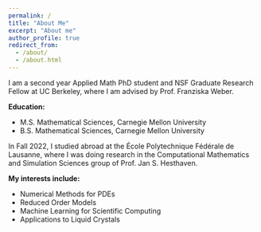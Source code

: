 ```yaml
---
permalink: /
title: "About Me"
excerpt: "About me"
author_profile: true
redirect_from: 
  - /about/
  - /about.html
---
```


I am a second year Applied Math PhD student and NSF Graduate Research Fellow at UC Berkeley, where I am advised by Prof. Franziska Weber. 

**Education:**
* M.S. Mathematical Sciences, Carnegie Mellon University
* B.S. Mathematical Sciences, Carnegie Mellon University

In Fall 2022, I studied abroad at the École Polytechnique Fédérale de Lausanne, where I was doing research in the Computational Mathematics and Simulation Sciences group of Prof. Jan S. Hesthaven.

**My interests include:**
- Numerical Methods for PDEs
- Reduced Order Models
- Machine Learning for Scientific Computing
- Applications to Liquid Crystals
